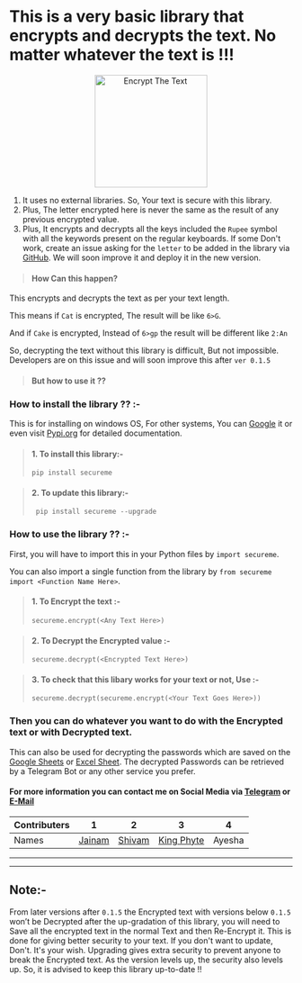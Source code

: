 # This is a very basic library that encrypts and decrypts the text. No matter whatever the text is !!!


<p align="center">
  <img width="200" src="https://webdesigngalore.com/wp-content/uploads/2013/11/lock-icon-ssl-certificates-geo-trust-comodo-thawte-symantec.gif" alt="Encrypt The Text">
</p>

1. It uses no external libraries. So, Your text is secure with this library.
1. Plus, The letter encrypted here is never the same as the result of any previous encrypted value.
1. Plus, It encrypts and decrypts all the keys included the `Rupee` symbol with all the keywords present on the regular keyboards. If some Don't work, create an issue asking for the `letter` to be added in the library via [GitHub](https://github.com/jainamoswal/secureme/issues/new). We will soon improve it and deploy it in the new version.

 >#### How Can this happen?
      
This encrypts and decrypts the text as per your text length.

This means if `Cat` is encrypted, The result will be like `6>G`.

And if `Cake` is encrypted, Instead of `6>gp` the result will be different like `2:An`

So, decrypting the text without this library is difficult, But not impossible. Developers are on this issue and will soon improve this after `ver 0.1.5`

>#### But how to use it ??

### How to install the library ?? :-
This is for installing on windows OS,
For other systems, You can [Google](https://www.google.com/search?sxsrf=ALeKk02qopUdAGhnqeM5giRDxjmNYMKefg%3A1608048571827&source=hp&ei=u9_YX57RL8LE4-EP_eiGmAY&q=Install+Python+packages+on+Ubuntu&oq=Install+Python+packages+on+Ubuntu&gs_lcp=CgZwc3ktYWIQAzIHCCMQyQMQJzIGCAAQFhAeMgYIABAWEB4yBggAEBYQHjIGCAAQFhAeMgYIABAWEB4yBggAEBYQHjIGCAAQFhAeMgYIABAWEB4yBggAEBYQHlDdBljdBmDLC2gAcAB4AIABeIgBeJIBAzAuMZgBAKABAqABAaoBB2d3cy13aXo&sclient=psy-ab&ved=0ahUKEwjempzfr9DtAhVC4jgGHX20AWMQ4dUDCAc&uact=5) it or even visit [Pypi.org](https://packaging.python.org/tutorials/installing-packages/) for detailed documentation.

>#### 1. To install this library:-
>`pip install secureme`

>#### 2. To update this library:-
>` pip install secureme --upgrade`

### How to use the library ?? :- 

First, you will have to import this in your Python files by `import secureme`. 

You can also import a single function from the library by `from secureme import <Function Name Here>`. 

>#### 1. To Encrypt the text :-
>`secureme.encrypt(<Any Text Here>)`

>#### 2. To Decrypt the Encrypted value :-
>`secureme.decrypt(<Encrypted Text Here>)`

>#### 3. To check that this libary works for your text or not, Use :-
>`secureme.decrypt(secureme.encrypt(<Your Text Goes Here>))`



### Then you can do whatever you want to do with the Encrypted text or with Decrypted text.
This can also be used for decrypting the passwords which are saved on the [Google Sheets](https://docs.google.com/spreadsheets/) or [Excel Sheet](https://www.microsoft.com/en-in/microsoft-365/excel). The decrypted Passwords can be retrieved by a Telegram Bot or any other service you prefer.

#### For more information you can contact me on Social Media via [Telegram](https://t.me/jainamoswal) or [E-Mail](mailto:jainamoswal4@gmail.com)
Contributers |   1   | 2 | 3 | 4 
--- | --- | --- | --- |--- 
Names | [Jainam](https://www.github.com/jainamoswal) | [Shivam](https://www.github.com/shivamsn97) | [King Phyte](https://www.github.com/king-phyte) | Ayesha | 

---------------------------------------------------

---------------------------------------------------
## Note:- 
From later versions after `0.1.5` the Encrypted text with versions below `0.1.5` won’t be Decrypted after the up-gradation of this library, you will need to Save all the encrypted text in the normal Text and then Re-Encrypt it. This is done for giving better security to your text. If you don't want to update, Don't. It's your wish. Upgrading gives extra security to prevent anyone to break the Encrypted text. As the version levels up, the security also levels up. So, it is advised to keep this library up-to-date !!
